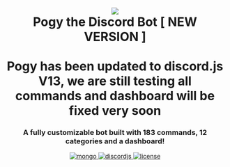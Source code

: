 <h1 align="center">
 <br>
  <a href="https://github.com/peterhanania"><img src="https://pogy.xyz/thumb.png"></a>
  <br>
  Pogy the Discord Bot [ NEW VERSION ]
 <br>
 <br>
 Pogy has been updated to discord.js V13, we are still testing all commands and dashboard will be fixed very soon
 <br>
</h1>

<h3 align=center>A fully customizable bot built with 183 commands, 12 categories and a dashboard!</h3>


<div align=center>

 <a href="https://github.com/mongodb/mongo">
    <img src="https://img.shields.io/badge/MongoDB-%234ea94b.svg?&style=for-the-badge&logo=mongodb&logoColor=white" alt="mongo">
  </a>
  
  <a href="https://github.com/discordjs">
    <img src="https://img.shields.io/badge/discord.js-v12.5.3-blue.svg?logo=npm" alt="discordjs">
  </a>

  <a href="https://github.com/peterhanania/Pogy/blob/main/LICENSE">
    <img src="https://img.shields.io/badge/license-Apache%202-blue" alt="license">
  </a>

</div>
